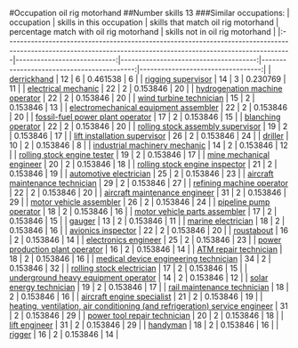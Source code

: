 #Occupation oil rig motorhand
##Number skills 13
###Similar occupations:
| occupation                                                                                                                                                    |   skills in this occupation |   skills that match oil rig motorhand |   percentage match with oil rig motorhand |   skills not in oil rig motorhand |
|:--------------------------------------------------------------------------------------------------------------------------------------------------------------|----------------------------:|--------------------------------------:|------------------------------------------:|----------------------------------:|
| [derrickhand](derrickhand.md)                                                                                                                                 |                          12 |                                     6 |                                  0.461538 |                                 6 |
| [rigging supervisor](rigging_supervisor.md)                                                                                                                   |                          14 |                                     3 |                                  0.230769 |                                11 |
| [electrical mechanic](electrical_mechanic.md)                                                                                                                 |                          22 |                                     2 |                                  0.153846 |                                20 |
| [hydrogenation machine operator](hydrogenation_machine_operator.md)                                                                                           |                          22 |                                     2 |                                  0.153846 |                                20 |
| [wind turbine technician](wind_turbine_technician.md)                                                                                                         |                          15 |                                     2 |                                  0.153846 |                                13 |
| [electromechanical equipment assembler](electromechanical_equipment_assembler.md)                                                                             |                          22 |                                     2 |                                  0.153846 |                                20 |
| [fossil-fuel power plant operator](fossil-fuel_power_plant_operator.md)                                                                                       |                          17 |                                     2 |                                  0.153846 |                                15 |
| [blanching operator](blanching_operator.md)                                                                                                                   |                          22 |                                     2 |                                  0.153846 |                                20 |
| [rolling stock assembly supervisor](rolling_stock_assembly_supervisor.md)                                                                                     |                          19 |                                     2 |                                  0.153846 |                                17 |
| [lift installation supervisor](lift_installation_supervisor.md)                                                                                               |                          26 |                                     2 |                                  0.153846 |                                24 |
| [driller](driller.md)                                                                                                                                         |                          10 |                                     2 |                                  0.153846 |                                 8 |
| [industrial machinery mechanic](industrial_machinery_mechanic.md)                                                                                             |                          14 |                                     2 |                                  0.153846 |                                12 |
| [rolling stock engine tester](rolling_stock_engine_tester.md)                                                                                                 |                          19 |                                     2 |                                  0.153846 |                                17 |
| [mine mechanical engineer](mine_mechanical_engineer.md)                                                                                                       |                          20 |                                     2 |                                  0.153846 |                                18 |
| [rolling stock engine inspector](rolling_stock_engine_inspector.md)                                                                                           |                          21 |                                     2 |                                  0.153846 |                                19 |
| [automotive electrician](automotive_electrician.md)                                                                                                           |                          25 |                                     2 |                                  0.153846 |                                23 |
| [aircraft maintenance technician](aircraft_maintenance_technician.md)                                                                                         |                          29 |                                     2 |                                  0.153846 |                                27 |
| [refining machine operator](refining_machine_operator.md)                                                                                                     |                          22 |                                     2 |                                  0.153846 |                                20 |
| [aircraft maintenance engineer](aircraft_maintenance_engineer.md)                                                                                             |                          31 |                                     2 |                                  0.153846 |                                29 |
| [motor vehicle assembler](motor_vehicle_assembler.md)                                                                                                         |                          26 |                                     2 |                                  0.153846 |                                24 |
| [pipeline pump operator](pipeline_pump_operator.md)                                                                                                           |                          18 |                                     2 |                                  0.153846 |                                16 |
| [motor vehicle parts assembler](motor_vehicle_parts_assembler.md)                                                                                             |                          17 |                                     2 |                                  0.153846 |                                15 |
| [gauger](gauger.md)                                                                                                                                           |                          13 |                                     2 |                                  0.153846 |                                11 |
| [marine electrician](marine_electrician.md)                                                                                                                   |                          18 |                                     2 |                                  0.153846 |                                16 |
| [avionics inspector](avionics_inspector.md)                                                                                                                   |                          22 |                                     2 |                                  0.153846 |                                20 |
| [roustabout](roustabout.md)                                                                                                                                   |                          16 |                                     2 |                                  0.153846 |                                14 |
| [electronics engineer](electronics_engineer.md)                                                                                                               |                          25 |                                     2 |                                  0.153846 |                                23 |
| [power production plant operator](power_production_plant_operator.md)                                                                                         |                          16 |                                     2 |                                  0.153846 |                                14 |
| [ATM repair technician](ATM_repair_technician.md)                                                                                                             |                          18 |                                     2 |                                  0.153846 |                                16 |
| [medical device engineering technician](medical_device_engineering_technician.md)                                                                             |                          34 |                                     2 |                                  0.153846 |                                32 |
| [rolling stock electrician](rolling_stock_electrician.md)                                                                                                     |                          17 |                                     2 |                                  0.153846 |                                15 |
| [underground heavy equipment operator](underground_heavy_equipment_operator.md)                                                                               |                          14 |                                     2 |                                  0.153846 |                                12 |
| [solar energy technician](solar_energy_technician.md)                                                                                                         |                          19 |                                     2 |                                  0.153846 |                                17 |
| [rail maintenance technician](rail_maintenance_technician.md)                                                                                                 |                          18 |                                     2 |                                  0.153846 |                                16 |
| [aircraft engine specialist](aircraft_engine_specialist.md)                                                                                                   |                          21 |                                     2 |                                  0.153846 |                                19 |
| [heating, ventilation, air conditioning (and refrigeration) service engineer](heating,_ventilation,_air_conditioning_(and_refrigeration)_service_engineer.md) |                          31 |                                     2 |                                  0.153846 |                                29 |
| [power tool repair technician](power_tool_repair_technician.md)                                                                                               |                          20 |                                     2 |                                  0.153846 |                                18 |
| [lift engineer](lift_engineer.md)                                                                                                                             |                          31 |                                     2 |                                  0.153846 |                                29 |
| [handyman](handyman.md)                                                                                                                                       |                          18 |                                     2 |                                  0.153846 |                                16 |
| [rigger](rigger.md)                                                                                                                                           |                          16 |                                     2 |                                  0.153846 |                                14 |
